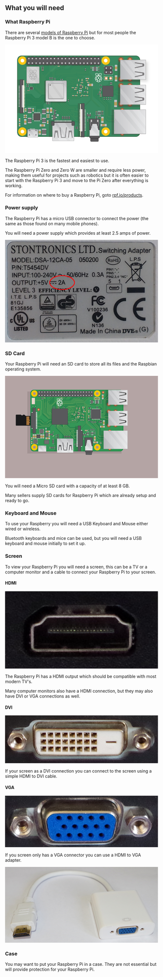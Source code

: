 ## What you will need

### What Raspberry Pi

There are several [models of Raspberry Pi](https://www.raspberrypi.org/products/) but for most people the Raspberry Pi 3 model B is the one to choose.

![Raspberry Pi 3](images/raspberry-pi.png)

The Raspberry Pi 3 is the fastest and easiest to use.

The Raspberry Pi Zero and Zero W are smaller and require less power, making them useful for projects such as robotics but it is often easier to start with the Raspberry Pi 3 and move to the Pi Zero after everything is working.

For information on where to buy a Raspberry Pi, goto [rpf.io/products](https://rpf.io/products).

### Power supply

The Raspberry Pi has a micro USB connector to connect the power (the same as those found on many mobile phones).

You will need a power supply which provides at least 2.5 amps of power.

![power supply](images/powersupply_annotation.png)

### SD Card

Your Raspberry Pi will need an SD card to store all its files and the Raspbian operating system.

![sd card](images/pi-sd.png)

You will need a Micro SD card with a capacity of at least 8 GB.

Many sellers supply SD cards for Raspberry Pi which are already setup and ready to go.

### Keyboard and Mouse

To use your Raspberry you will need a USB Keyboard and Mouse either wired or wireless.

Bluetooth keyboards and mice can be used, but you will need a USB keyboard and mouse initially to set it up.

### Screen

To view your Raspberry Pi you will need a screen, this can be a TV or a computer monitor and a cable to connect your Raspberry Pi to your screen.

#### HDMI

![hdmi port](images/hdmi-port.JPG)

The Raspberry Pi has a HDMI output which should be compatible with most modern TV's.

Many computer monitors also have a HDMI connection, but they may also have DVI or VGA connections as well.

#### DVI

![dvi port](images/dvi-port.JPG)

If your screen as a DVI connection you can connect to the screen using a simple HDMI to DVI cable.

#### VGA

![vga port](images/vga-port.JPG)

If you screen only has a VGA connector you can use a HDMI to VGA adapter.

![hdmi to vga adapter port](images/hdmi-vga-adapter.JPG)

### Case

You may want to put your Raspberry Pi in a case. They are not essential but will provide protection for your Raspberry Pi.

